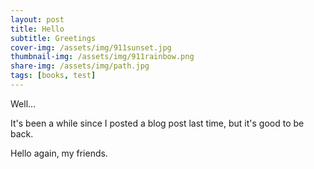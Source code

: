 ```yaml
---
layout: post
title: Hello
subtitle: Greetings
cover-img: /assets/img/911sunset.jpg
thumbnail-img: /assets/img/911rainbow.png
share-img: /assets/img/path.jpg
tags: [books, test]
---
```


Well...

It's been a while since I posted a blog post last time, but it's good to be back. 

Hello again, my friends.